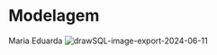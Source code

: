 # Modelagem
Maria Eduarda
![drawSQL-image-export-2024-06-11](https://github.com/dutradu/Extra-WEB/assets/153106768/0400ba54-e0d3-4d37-8c8a-bb99f84d99f4)
